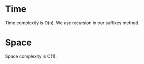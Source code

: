 # Time
Time complexity is O(n). We use recursion in our suffixes method.

# Space
Space complexity is O(1).